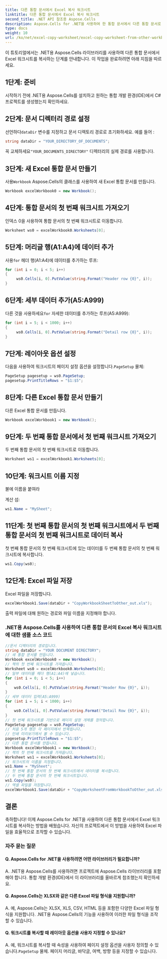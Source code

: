```yaml
---
title: 다른 통합 문서에서 Excel 복사 워크시트
linktitle: 다른 통합 문서에서 Excel 복사 워크시트
second_title: .NET API 참조용 Aspose.Cells
description: Aspose.Cells for .NET을 사용하여 한 통합 문서에서 다른 통합 문서로 Excel 워크시트를 쉽게 복사할 수 있습니다.
type: docs
weight: 10
url: /ko/net/excel-copy-worksheet/excel-copy-worksheet-from-other-workbook/
---
```

이 튜토리얼에서는 .NET용 Aspose.Cells 라이브러리를 사용하여 다른 통합 문서에서 Excel 워크시트를 복사하는 단계를 안내합니다. 이 작업을 완료하려면 아래 지침을 따르세요.

## 1단계: 준비

시작하기 전에 .NET용 Aspose.Cells를 설치하고 원하는 통합 개발 환경(IDE)에서 C# 프로젝트를 생성했는지 확인하세요.

## 2단계: 문서 디렉터리 경로 설정

 선언하다`dataDir` 변수를 지정하고 문서 디렉토리 경로로 초기화하세요. 예를 들어 :

```csharp
string dataDir = "YOUR_DIRECTORY_OF_DOCUMENTS";
```

 꼭 교체하세요`"YOUR_DOCUMENTS_DIRECTORY"` 디렉터리의 실제 경로를 사용합니다.

## 3단계: 새 Excel 통합 문서 만들기

 사용`Workbook` Aspose.Cells의 클래스를 사용하여 새 Excel 통합 문서를 만듭니다.

```csharp
Workbook excelWorkbook0 = new Workbook();
```

## 4단계: 통합 문서의 첫 번째 워크시트 가져오기

인덱스 0을 사용하여 통합 문서의 첫 번째 워크시트로 이동합니다.

```csharp
Worksheet ws0 = excelWorkbook0.Worksheets[0];
```

## 5단계: 머리글 행(A1:A4)에 데이터 추가

 사용`for` 헤더 행(A1:A4)에 데이터를 추가하는 루프:

```csharp
for (int i = 0; i < 5; i++)
{
     ws0.Cells[i, 0].PutValue(string.Format("Header row {0}", i));
}
```

## 6단계: 세부 데이터 추가(A5:A999)

 다른 것을 사용하세요`for` 자세한 데이터를 추가하는 루프(A5:A999):

```csharp
for (int i = 5; i < 1000; i++)
{
     ws0.Cells[i, 0].PutValue(string.Format("Detail row {0}", i));
}
```

## 7단계: 레이아웃 옵션 설정

 다음을 사용하여 워크시트의 페이지 설정 옵션을 설정합니다.`PageSetup` 물체:

```csharp
PageSetup pagesetup = ws0.PageSetup;
pagesetup.PrintTitleRows = "$1:$5";
```

## 8단계: 다른 Excel 통합 문서 만들기

다른 Excel 통합 문서를 만듭니다.

```csharp
Workbook excelWorkbook1 = new Workbook();
```

## 9단계: 두 번째 통합 문서에서 첫 번째 워크시트 가져오기

두 번째 통합 문서의 첫 번째 워크시트로 이동합니다.

```csharp
Worksheet ws1 = excelWorkbook1.Worksheets[0];
```

## 10단계: 워크시트 이름 지정

불에 이름을 붙여라

계산 섬:

```csharp
ws1.Name = "MySheet";
```

## 11단계: 첫 번째 통합 문서의 첫 번째 워크시트에서 두 번째 통합 문서의 첫 번째 워크시트로 데이터 복사

첫 번째 통합 문서의 첫 번째 워크시트에 있는 데이터를 두 번째 통합 문서의 첫 번째 워크시트에 복사합니다.

```csharp
ws1.Copy(ws0);
```

## 12단계: Excel 파일 저장

Excel 파일을 저장합니다.

```csharp
excelWorkbook1.Save(dataDir + "CopyWorkbookSheetToOther_out.xls");
```

출력 파일에 대해 원하는 경로와 파일 이름을 지정해야 합니다.

### .NET용 Aspose.Cells를 사용하여 다른 통합 문서의 Excel 복사 워크시트에 대한 샘플 소스 코드 
```csharp
//문서 디렉터리의 경로입니다.
string dataDir = "YOUR DOCUMENT DIRECTORY";
// 새 통합 문서를 만듭니다.
Workbook excelWorkbook0 = new Workbook();
// 책의 첫 번째 워크시트를 가져옵니다.
Worksheet ws0 = excelWorkbook0.Worksheets[0];
// 일부 데이터를 헤더 행(A1:A4)에 넣습니다.
for (int i = 0; i < 5; i++)
{
	ws0.Cells[i, 0].PutValue(string.Format("Header Row {0}", i));
}
// 세부 데이터 입력(A5:A999)
for (int i = 5; i < 1000; i++)
{
	ws0.Cells[i, 0].PutValue(string.Format("Detail Row {0}", i));
}
// 첫 번째 워크시트를 기반으로 페이지 설정 개체를 정의합니다.
PageSetup pagesetup = ws0.PageSetup;
// 처음 5개 행은 각 페이지에서 반복됩니다.
// 인쇄 미리보기에서 볼 수 있습니다.
pagesetup.PrintTitleRows = "$1:$5";
// 다른 통합 문서를 만듭니다.
Workbook excelWorkbook1 = new Workbook();
// 책의 첫 번째 워크시트를 가져옵니다.
Worksheet ws1 = excelWorkbook1.Worksheets[0];
// 워크시트의 이름을 지정합니다.
ws1.Name = "MySheet";
// 첫 번째 통합 문서의 첫 번째 워크시트에서 데이터를 복사합니다.
// 두 번째 통합 문서의 첫 번째 워크시트입니다.
ws1.Copy(ws0);
// 엑셀 파일을 저장합니다.
excelWorkbook1.Save(dataDir + "CopyWorksheetFromWorkbookToOther_out.xls");
```

## 결론

축하합니다! 이제 Aspose.Cells for .NET을 사용하여 다른 통합 문서에서 Excel 워크시트를 복사하는 방법을 배웠습니다. 자신의 프로젝트에서 이 방법을 사용하여 Excel 파일을 효율적으로 조작할 수 있습니다.

### 자주 묻는 질문

#### Q. Aspose.Cells for .NET을 사용하려면 어떤 라이브러리가 필요합니까?

A. .NET용 Aspose.Cells를 사용하려면 프로젝트에 Aspose.Cells 라이브러리를 포함해야 합니다. 통합 개발 환경(IDE)에서 이 라이브러리를 올바르게 참조했는지 확인하세요.

#### Q. Aspose.Cells는 XLSX와 같은 다른 Excel 파일 형식을 지원합니까?

A. 예, Aspose.Cells는 XLSX, XLS, CSV, HTML 등을 포함한 다양한 Excel 파일 형식을 지원합니다. .NET용 Aspose.Cells의 기능을 사용하여 이러한 파일 형식을 조작할 수 있습니다.

#### Q. 워크시트를 복사할 때 레이아웃 옵션을 사용자 지정할 수 있나요?

A.  예, 워크시트를 복사할 때 속성을 사용하여 페이지 설정 옵션을 사용자 정의할 수 있습니다.`PageSetup` 물체. 페이지 머리글, 바닥글, 여백, 방향 등을 지정할 수 있습니다.